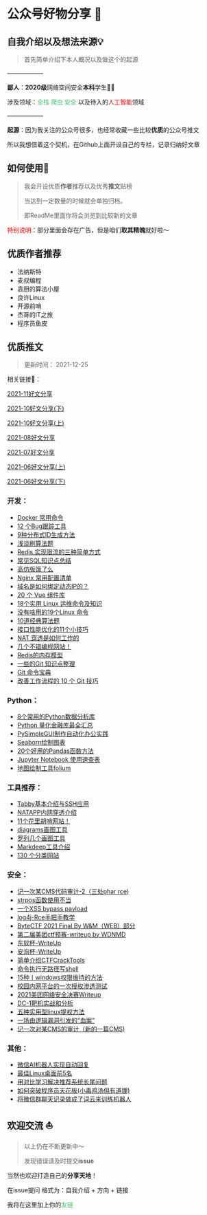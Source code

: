 # 公众号好物分享 :shark:

## 自我介绍以及想法来源💡

> 首先简单介绍下本人概况以及做这个的起源

——————

**鄙人**：**2020级**网络空间安全**本科**学生👨‍🎓

涉及领域：<font color=#41BF6C>全栈</font> <font color=#41BF6C>爬虫</font> <font color=#41BF6C>安全</font> 以及待入的<font color=red>人工智能</font>领域

——————

**起源**：因为我关注的公众号很多，也经常收藏一些比较**优质**的公众号推文

所以我想借着这个契机，在Github上面开设自己的专栏，记录归纳好文章

## 如何使用🧪

> 我会开设优质**作者**推荐以及优秀**推文**贴榜
>
> 当达到一定数量的时候就会单独归档。
>
> 即ReadMe里面你将会浏览到比较新的文章

<font color=red>特别说明</font>：部分里面会存在广告，但是咱们**取其精魄**就好啦～

##  优质作者推荐

- 法纳斯特
- 麦叔编程
- 袁厨的算法小屋
- 良许Linux
- 开源前哨
- 杰哥的IT之旅
- 程序员鱼皮

##  优质推文

> 更新时间： 2021-12-25

相关链接🔗：

[2021-11好文分享](https://github.com/hengyi666/WeChatShare/blob/main/2021-11%E5%A5%BD%E6%96%87%E5%88%86%E4%BA%AB.md)

[2021-10好文分享(下)](https://github.com/hengyi666/WeChatShare/blob/main/2021-10%E5%A5%BD%E6%96%87%E5%88%86%E4%BA%AB(%E4%B8%8B).md)

[2021-10好文分享(上)](https://github.com/hengyi666/WeChatShare/blob/main/2021-10%E5%A5%BD%E6%96%87%E5%88%86%E4%BA%AB(%E4%B8%8A).md)

[2021-08好文分享](https://github.com/hengyi666/WeChatShare/blob/main/2021-08%E5%A5%BD%E6%96%87%E5%88%86%E4%BA%AB.md)

[2021-07好文分享](https://github.com/hengyi666/WeChatShare/blob/main/2021-07%E5%A5%BD%E6%96%87%E5%88%86%E4%BA%AB.md)

[2021-06好文分享(上)](https://github.com/hengyi666/WeChatShare/blob/main/2021-06%E5%A5%BD%E6%96%87%E5%88%86%E4%BA%AB(%E4%B8%8A).md)

[2021-06好文分享(下)](https://github.com/hengyi666/WeChatShare/blob/main/2021-06%E5%A5%BD%E6%96%87%E5%88%86%E4%BA%AB(%E4%B8%8B).md)

###  开发：

- [Docker 常用命令](https://mp.weixin.qq.com/s/HuPIsaj-zhmNxDy0e0P6SA)
- [12 个Bug跟踪工具](https://mp.weixin.qq.com/s/TX1JnCZ6QTSESHlwvl5Shw)
- [9种分布式ID生成方法](https://mp.weixin.qq.com/s/45rq8V8eO_wpZ5whVZWwPw)
- [浅谈刷算法题](https://mp.weixin.qq.com/s/OF92mx0FhTGxTMEM-6VMpg)
- [Redis 实现限流的三种简单方式](https://mp.weixin.qq.com/s/WJ9oTJAeg3CghAzLbuFn_A)
- [常见SQL知识点总结](https://mp.weixin.qq.com/s/rdw4DRqnEcTITseTdrmpTA)
- [高仿版饿了么](https://mp.weixin.qq.com/s/y0yA8ksZaYxlKFiujxsW-Q)
- [Nginx 常用配置清单](https://mp.weixin.qq.com/s/ixWSa6YHwm8WWJm7C2Pa-g)
- [域名是如何绑定动态IP的？](https://mp.weixin.qq.com/s/JbdcL9LHtALdqz4O-RqfeQ)
- [20 个 Vue 组件库](https://mp.weixin.qq.com/s/XadP0NJVwH_ZBGotFPnLJQ)
- [18个实用 Linux 运维命令及知识](https://mp.weixin.qq.com/s/UMTsHr7mUgrhgodamUVEZg)
- [没有啥用的19个Linux 命令](https://mp.weixin.qq.com/s/PWPEQohDfCI-Fmerlg3_yA)
- [10道经典算法题](https://mp.weixin.qq.com/s/PgZNzpVUvNgaFoLmz0nb_g)
- [接口性能优化的11个小技巧](https://mp.weixin.qq.com/s/nzhw8q9aV1Vg6EC3fAErKA)
- [NAT 穿透是如何工作的](https://mp.weixin.qq.com/s/M5HkMXzMiEeD7Oz_k-QAgA)
- [几个不错编程网站！](https://mp.weixin.qq.com/s/r5oNRiC3605FWpzQvB_MaQ)
- [Redis的内存模型](https://mp.weixin.qq.com/s/iTNy0ORhPv1t9zBbENIL0A)
- [一些的Git 知识点整理](https://mp.weixin.qq.com/s/iTypHi0fj4B4IOG9IMWN7Q)
- [Git 命令宝典](https://mp.weixin.qq.com/s/h2eTpF4EwZih5W4SOH2eMg)
- [改善工作流程的 10 个 Git 技巧](https://mp.weixin.qq.com/s/db960fr6DClkpC6XqGs3oQ)

###  Python：

- [8个常用的Python数据分析库](https://mp.weixin.qq.com/s/l0ATXQE0K9k9FHPvgSaCYw)
- [Python 量化金融库最全汇总](https://mp.weixin.qq.com/s/3MiHLFAlm2cB5bZtrFewjA)
- [PySimpleGUI制作自动化办公实践](https://mp.weixin.qq.com/s/Dn_wNzcj1DpYO1M19WFLFA)
- [Seaborn绘制图表](https://mp.weixin.qq.com/s/6N1_wvfa8d2yFYV51hTzLw) 
- [20个好用的Pandas函数方法](https://mp.weixin.qq.com/s/tiG1Fz_a3FJT_1OBOAgaTA)
- [Jupyter Notebook 使用速查表](https://mp.weixin.qq.com/s/fZUpBU7rI6AictdMt0R0ZA)
- [地图绘制工具folium](https://mp.weixin.qq.com/s/JJwz5fECAqEtUj_wmeCufg)

###  工具推荐：

- [Tabby基本介绍与SSH应用](https://mp.weixin.qq.com/s/voH9GNIDRmwFhahjyHb5nA)
- [NATAPP内网穿透介绍](https://mp.weixin.qq.com/s/-lnU1DM0CVQVAlU974xUPQ)
- [11个花里胡哨网站！](https://mp.weixin.qq.com/s/QiuT7NlJDpscEDkox2l--g)
- [diagrams画图工具](https://mp.weixin.qq.com/s/NELzzbKRUBqAq01TBeekvQ)
- [罗列几个画图工具](https://mp.weixin.qq.com/s/8j0ugTFs4_YWXF2qqQPWew)
- [Markdeep工具介绍](https://mp.weixin.qq.com/s/Sj2D7G2nFUpqdZkcKKl0wg)
- [130 个分类网站](https://mp.weixin.qq.com/s/-PD6zWjGpzkuEQMtc_LKDg)

###  安全：

- [记一次某CMS代码审计-2（三处phar rce)](https://mp.weixin.qq.com/s/zQYbbb7S6QjuNb91xDniNQ)
- [strpos函数使用不当](https://mp.weixin.qq.com/s/CWbYtZlVhjZcxGnPMXNQ-Q)
- [一个XSS bypass payload](https://mp.weixin.qq.com/s/9oRAMwrbuceTFhbnjJUCIg)
- [log4j-Rce手把手教学](https://mp.weixin.qq.com/s/UzHkgytdP_6ot9b6URx23w)
- [ByteCTF 2021 Final By W&M（WEB）部分](https://mp.weixin.qq.com/s/2lzx7ly6kB7UsulC1cUl-w)
- [第二届美团ctf预赛-writeup by WDNMD](https://mp.weixin.qq.com/s/Zd02OydNLmm9b5XZlUv1Ww)
- [东软杯-WriteUp](https://mp.weixin.qq.com/s/KgxHOFH52EE8z7NnMTSIDA)
- [安洵杯-WriteUp](https://mp.weixin.qq.com/s/vC2bgJlYfA8wzXcmQFynlA)
- [简单介绍CTFCrackTools](https://mp.weixin.qq.com/s/Oy0ff-Aho3uysSoEROEn8Q)
- [命令执行无路径写shell](https://mp.weixin.qq.com/s/T4mLstr1OxI4RC3PzmtJag)
- [15种丨windows权限维持的方法](https://mp.weixin.qq.com/s/376yMN3JHCn_ZAKJvtVTBg)
- [校园内网平台的一次授权渗透测试](https://mp.weixin.qq.com/s/LarDe1a18j87eQVV8j7Z3w)
- [2021美团网络安全决赛Writeup](https://mp.weixin.qq.com/s/YjX8TBcyfFhD18kMNM3UcA)
- [DC-1靶机实战和分析](https://mp.weixin.qq.com/s/aefqAR4YdAbvdIYIlmHdbg)
- [五种实用型linux提权方法](https://mp.weixin.qq.com/s/N3lMC9pva5SIufevHu7bKA)
- [一场由逻辑漏洞引发的“血案”](https://mp.weixin.qq.com/s/PwN_iJEl1tetTC-Y6KP18Q)
- [记一次对某CMS的审计（新的一篇CMS)](https://mp.weixin.qq.com/s/xk81R-iwSjufM07ppNeqjw)

###  其他：

- [微信AI机器人实现自动回复](https://mp.weixin.qq.com/s/vxEdp5a4Antulcm_ow3PvA)
- [最佳Linux桌面前5名](https://mp.weixin.qq.com/s/n59J1l-hdf-qZmVGGenjrw)
- [用对比学习解决推荐系统长尾问题](https://mp.weixin.qq.com/s/pCPgftCavcsgwVS0HRAXbg)
- [如何突破程序员天花板(小毒鸡汤但有道理)](https://mp.weixin.qq.com/s/3xqnh-sY7MTQewI4c_rwIA)
- [将微信群聊天记录做成了词云来训练机器人](https://mp.weixin.qq.com/s/CceIuc4LoWMtSGIvkWjlww)

##  欢迎交流 :sailboat:

> 以上仍在不断更新中～
>
> 发现错误请及时提交**issue**

当然也欢迎打造自己的**分享天地**！

在issue提问 格式为：自我介绍 + 方向 + 链接

我将在这里加上你的<font color=#41BF6C>友链</font>
